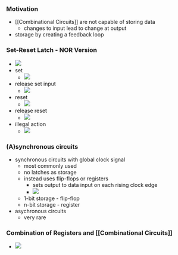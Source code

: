 ### Motivation
+ [[Combinational Circuits]] are not capable of storing data
	+ changes to input lead to change at output
+ storage by creating a feedback loop

### Set-Reset Latch - NOR Version
+ ![](../../z_images/Pasted%20image%2020221014143700.png)
+ set
	+ ![](../../z_images/Pasted%20image%2020221031160611.png)
+ release set input
	+ ![](../../z_images/Pasted%20image%2020221031160640.png)
+ reset
	+ ![](../../z_images/Pasted%20image%2020221031160739.png)
+ release reset
	+ ![](../../z_images/Pasted%20image%2020221031160748.png)
+ illegal action
	+ ![](../../z_images/Pasted%20image%2020221031160822.png)

### (A)synchronous circuits
+ synchronous circuits with global clock signal
	+ most commonly used
	+ no latches as storage
	+ instead uses flip-flops or registers
		+ sets output to data input on each rising clock edge
		+ ![](../../z_images/Pasted%20image%2020221031161218.png)
	+ 1-bit storage - flip-flop
	+ n-bit storage - register
+ asychronous circuits
	+ very rare

### Combination of Registers and [[Combinational Circuits]]
+ ![](../../z_images/Pasted%20image%2020221031161649.png)